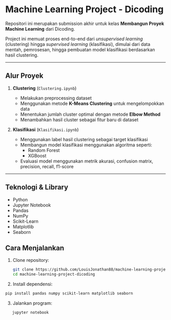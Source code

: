 # Machine Learning Project - Dicoding 

Repositori ini merupakan submission akhir untuk kelas **Membangun Proyek Machine Learning** dari Dicoding.

Project ini memuat proses end-to-end dari *unsupervised learning* (clustering) hingga *supervised learning* (klasifikasi), dimulai dari data mentah, pemrosesan, hingga pembuatan model klasifikasi berdasarkan hasil clustering.

---

## Alur Proyek

1. **Clustering** (`Clustering.ipynb`)
   - Melakukan preprocessing dataset
   - Menggunakan metode **K-Means Clustering** untuk mengelompokkan data
   - Menentukan jumlah cluster optimal dengan metode **Elbow Method**
   - Menambahkan hasil cluster sebagai fitur baru di dataset

2. **Klasifikasi** (`Klasifikasi.ipynb`)
   - Menggunakan label hasil clustering sebagai target klasifikasi
   - Membangun model klasifikasi menggunakan algoritma seperti:
     - Random Forest
     - XGBoost
   - Evaluasi model menggunakan metrik akurasi, confusion matrix, precision, recall, f1-score

---

## Teknologi & Library
- Python
- Jupyter Notebook
- Pandas
- NumPy
- Scikit-Learn
- Matplotlib
- Seaborn

## Cara Menjalankan
1. Clone repository:
     ```bash
   git clone https://github.com/LouisJonathan88/machine-learning-project-dicoding.git
   cd machine-learning-project-dicoding
   ```
2. Install dependensi:
```bash
pip install pandas numpy scikit-learn matplotlib seaborn
```

3. Jalankan program:
```bash
   jupyter notebook
```

